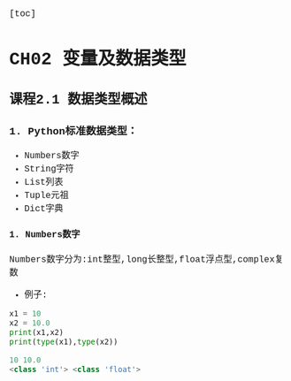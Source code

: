 <font face="Courier New">
<font size="3">

[toc]

# CH02 变量及数据类型
## 课程2.1 数据类型概述
### 1. Python标准数据类型：
- Numbers数字
- String字符
- List列表
- Tuple元祖
- Dict字典
#### 1. Numbers数字
Numbers数字分为:int整型,long长整型,float浮点型,complex复数
- 例子:
```python
x1 = 10
x2 = 10.0
print(x1,x2)
print(type(x1),type(x2))
```
```python
10 10.0
<class 'int'> <class 'float'>
```
